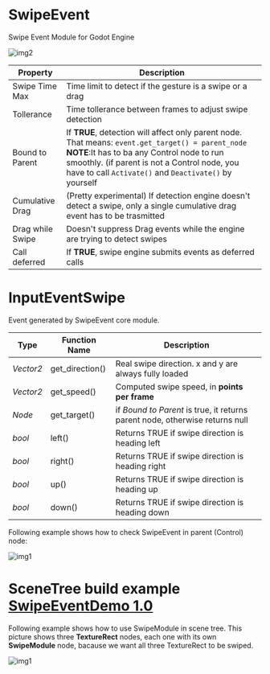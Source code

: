 # SwipeEvent
Swipe Event Module for Godot Engine

![img2](https://raw.githubusercontent.com/burstina/SwipeEvent/master/Pics/swipeEvent2.jpg)

| Property         | Description|
|------------------|------------------|
| Swipe Time Max   | Time limit to detect if the gesture is a swipe or a drag |
| Tollerance       | Time tollerance between frames to adjust swipe detection |
| Bound to Parent  | If **TRUE**, detection will affect only parent node. That means: ```event.get_target() = parent_node``` **NOTE**:It has to ba any Control node to run smoothly. (if parent is not a Control node, you have to call ```Activate()``` and ```Deactivate()``` by yourself  |
| Cumulative Drag  | (Pretty experimental) If detection engine doesn't detect a swipe, only a single cumulative drag event has to be trasmitted|
| Drag while Swipe | Doesn't suppress Drag events while the engine are trying to detect swipes |
| Call deferred    | If **TRUE**, swipe engine submits events as deferred calls |


# InputEventSwipe
Event generated by SwipeEvent core module.

| Type         | Function Name | Description|
|------------------|-------|-----------|
|*Vector2* | get_direction() | Real swipe direction. x and y are always fully loaded |
|*Vector2* | get_speed() | Computed swipe speed, in **points per frame** |
|*Node* | get_target() | if *Bound to Parent* is true, it returns parent node, otherwise returns null |
|*bool* | left() | Returns TRUE if swipe direction is heading left |
|*bool* | right() | Returns TRUE if swipe direction is heading right | 
|*bool* | up() | Returns TRUE if swipe direction is heading up | 
|*bool* | down() | Returns TRUE if swipe direction is heading down | 

Following example shows how to check SwipeEvent in parent (Control) node:

![img1](https://raw.githubusercontent.com/burstina/SwipeEvent/master/Pics/swipeEvent3.jpg)

# SceneTree build example [SwipeEventDemo 1.0](https://github.com/burstina/SwipeEvent/raw/master/SwipeEventDemo.zip)
Following example shows how to use SwipeModule in scene tree. This picture shows three **TextureRect** nodes, each one with its own **SwipeModule** node, bacause we want all three TextureRect to be swiped.

![img1](https://raw.githubusercontent.com/burstina/SwipeEvent/master/Pics/swipeEvent1.jpg)
